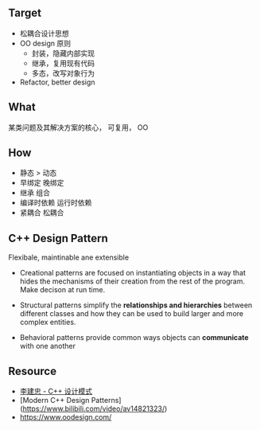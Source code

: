 ## Target
- 松耦合设计思想
- OO design 原则
  - 封装，隐藏内部实现
  - 继承，复用现有代码
  - 多态，改写对象行为
- Refactor, better design

## What
某类问题及其解决方案的核心， 可复用， OO


## How
- 静态  >  动态
- 早绑定  晚绑定
- 继承   组合
- 编译时依赖   运行时依赖
- 紧耦合  松耦合



##  C++ Design Pattern
Flexibale, maintinable ane extensible

- Creational patterns are focused on instantiating objects in a way that hides the mechanisms of their creation from the rest of the program. Make decison at run time.
 
- Structural patterns simplify the **relationships and hierarchies** between different classes and how they can be used to build larger and more complex entities. 
 
- Behavioral patterns provide common ways objects can **communicate** with one another


## Resource
- [李建忠 - C++ 设计模式](https://www.bilibili.com/video/av35512590/)
- [Modern C++ Design Patterns] (https://www.bilibili.com/video/av14821323/)
- https://www.oodesign.com/

